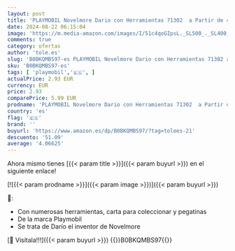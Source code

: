 ```yaml
---
layout: post
title: 'PLAYMOBIL Novelmore Dario con Herramientas 71302  a Partir de 4 años'
date: 2024-08-22 06:15:04
image: 'https://m.media-amazon.com/images/I/51c4qoGIpsL._SL500_._SL400_.jpg'
comments: true
category: ofertas
author: 'tole.es'
slug: 'B0BKQMBS97-es PLAYMOBIL Novelmore Dario con Herramientas 71302 a Partir...'
sku: 'B0BKQMBS97-es'
tags: [ 'playmobil','🇪🇸', ]
actualPrice: 2.93 EUR
currency: EUR
price: 2.93
comparePrice: 5.99 EUR
prodname: 'PLAYMOBIL Novelmore Dario con Herramientas 71302  a Partir de 4 años'
country: 'es'
flag: '🇪🇸'
brand: ''
buyurl: 'https://www.amazon.es/dp/B0BKQMBS97/?tag=tolees-21'
descuento: '51.09'
average: '4.06625'
---
```


Ahora mismo tienes [{{< param title >}}]({{< param buyurl >}}) en el siguiente enlace!

[![{{< param prodname >}}]({{< param image >}})]({{< param buyurl >}})

🔎:

- Con numerosas herramientas, carta para coleccionar y pegatinas
- De la marca Playmobil
- Se trata de Darío el inventor de Novelmore

[🛒 Visítala!!!]({{< param buyurl >}})
{{<world>}}B0BKQMBS97{{</world>}}
